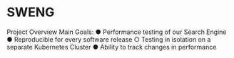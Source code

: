 # SWENG

Project Overview
Main Goals:
● Performance testing of our Search Engine
● Reproducible for every software release
○ Testing in isolation on a separate Kubernetes Cluster
● Ability to track changes in performance
